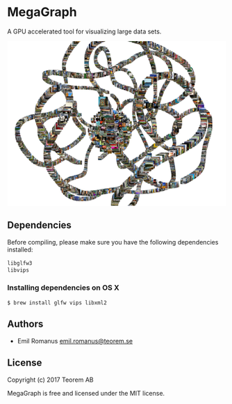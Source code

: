 # MegaGraph

A GPU accelerated tool for visualizing large data sets.

![10000 images](/screenshot.jpg?raw=true "10 000 images rendered in real time on a cheap laptop")

## Dependencies

Before compiling, please make sure you have the following dependencies installed:


```
libglfw3
libvips
```


### Installing dependencies on OS X

```
$ brew install glfw vips libxml2
```

## Authors

* Emil Romanus <emil.romanus@teorem.se>


## License

Copyright (c) 2017 Teorem AB

MegaGraph is free and licensed under the MIT license.
